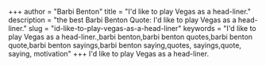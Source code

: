 +++
author = "Barbi Benton"
title = "I'd like to play Vegas as a head-liner."
description = "the best Barbi Benton Quote: I'd like to play Vegas as a head-liner."
slug = "id-like-to-play-vegas-as-a-head-liner"
keywords = "I'd like to play Vegas as a head-liner.,barbi benton,barbi benton quotes,barbi benton quote,barbi benton sayings,barbi benton saying,quotes, sayings,quote, saying, motivation"
+++
I'd like to play Vegas as a head-liner.
